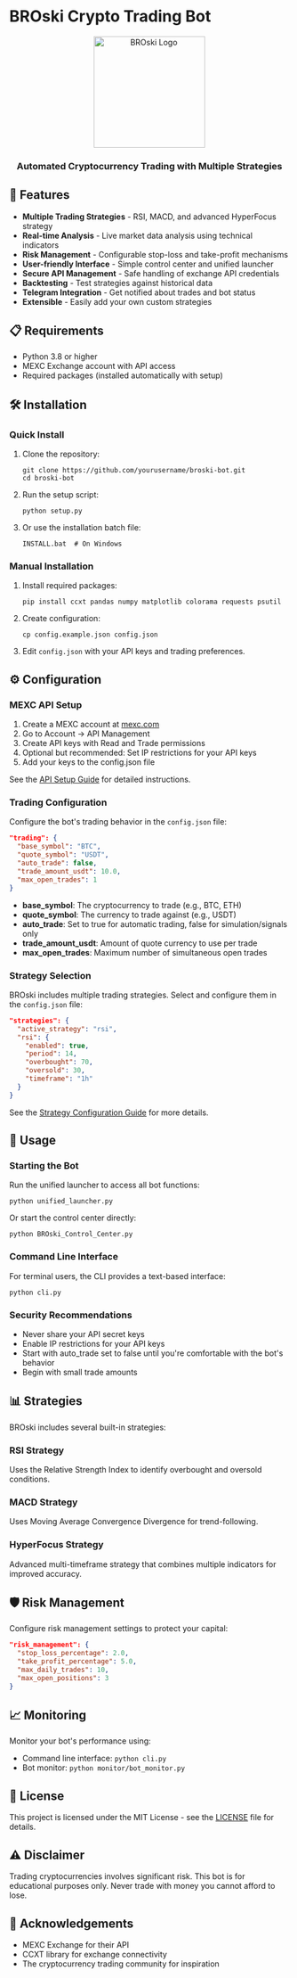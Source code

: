 # BROski Crypto Trading Bot

<div align="center">
  <img src="assets/broski_logo.png" alt="BROski Logo" width="200"/>
  <br>
  <h3>Automated Cryptocurrency Trading with Multiple Strategies</h3>
</div>

## 🚀 Features

- **Multiple Trading Strategies** - RSI, MACD, and advanced HyperFocus strategy
- **Real-time Analysis** - Live market data analysis using technical indicators
- **Risk Management** - Configurable stop-loss and take-profit mechanisms
- **User-friendly Interface** - Simple control center and unified launcher
- **Secure API Management** - Safe handling of exchange API credentials
- **Backtesting** - Test strategies against historical data
- **Telegram Integration** - Get notified about trades and bot status
- **Extensible** - Easily add your own custom strategies

## 📋 Requirements

- Python 3.8 or higher
- MEXC Exchange account with API access
- Required packages (installed automatically with setup)

## 🛠️ Installation

### Quick Install

1. Clone the repository:
   ```
   git clone https://github.com/yourusername/broski-bot.git
   cd broski-bot
   ```

2. Run the setup script:
   ```
   python setup.py
   ```

3. Or use the installation batch file:
   ```
   INSTALL.bat  # On Windows
   ```

### Manual Installation

1. Install required packages:
   ```
   pip install ccxt pandas numpy matplotlib colorama requests psutil
   ```

2. Create configuration:
   ```
   cp config.example.json config.json
   ```

3. Edit `config.json` with your API keys and trading preferences.

## ⚙️ Configuration

### MEXC API Setup

1. Create a MEXC account at [mexc.com](https://www.mexc.com)
2. Go to Account → API Management
3. Create API keys with Read and Trade permissions
4. Optional but recommended: Set IP restrictions for your API keys
5. Add your keys to the config.json file

See the [API Setup Guide](api_notes_guide.md) for detailed instructions.

### Trading Configuration

Configure the bot's trading behavior in the `config.json` file:

```json
"trading": {
  "base_symbol": "BTC",
  "quote_symbol": "USDT",
  "auto_trade": false,
  "trade_amount_usdt": 10.0,
  "max_open_trades": 1
}
```

- **base_symbol**: The cryptocurrency to trade (e.g., BTC, ETH)
- **quote_symbol**: The currency to trade against (e.g., USDT)
- **auto_trade**: Set to true for automatic trading, false for simulation/signals only
- **trade_amount_usdt**: Amount of quote currency to use per trade
- **max_open_trades**: Maximum number of simultaneous open trades

### Strategy Selection

BROski includes multiple trading strategies. Select and configure them in the `config.json` file:

```json
"strategies": {
  "active_strategy": "rsi",
  "rsi": {
    "enabled": true,
    "period": 14,
    "overbought": 70,
    "oversold": 30,
    "timeframe": "1h"
  }
}
```

See the [Strategy Configuration Guide](strategy_guide.md) for more details.

## 🚀 Usage

### Starting the Bot

Run the unified launcher to access all bot functions:

```
python unified_launcher.py
```

Or start the control center directly:

```
python BROski_Control_Center.py
```

### Command Line Interface

For terminal users, the CLI provides a text-based interface:

```
python cli.py
```

### Security Recommendations

- Never share your API secret keys
- Enable IP restrictions for your API keys
- Start with auto_trade set to false until you're comfortable with the bot's behavior
- Begin with small trade amounts

## 📊 Strategies

BROski includes several built-in strategies:

### RSI Strategy

Uses the Relative Strength Index to identify overbought and oversold conditions.

### MACD Strategy

Uses Moving Average Convergence Divergence for trend-following.

### HyperFocus Strategy

Advanced multi-timeframe strategy that combines multiple indicators for improved accuracy.

## 🛡️ Risk Management

Configure risk management settings to protect your capital:

```json
"risk_management": {
  "stop_loss_percentage": 2.0,
  "take_profit_percentage": 5.0,
  "max_daily_trades": 10,
  "max_open_positions": 3
}
```

## 📈 Monitoring

Monitor your bot's performance using:

- Command line interface: `python cli.py`
- Bot monitor: `python monitor/bot_monitor.py`

## 📝 License

This project is licensed under the MIT License - see the [LICENSE](LICENSE) file for details.

## ⚠️ Disclaimer

Trading cryptocurrencies involves significant risk. This bot is for educational purposes only. Never trade with money you cannot afford to lose.

## 🙏 Acknowledgements

- MEXC Exchange for their API
- CCXT library for exchange connectivity
- The cryptocurrency trading community for inspiration
